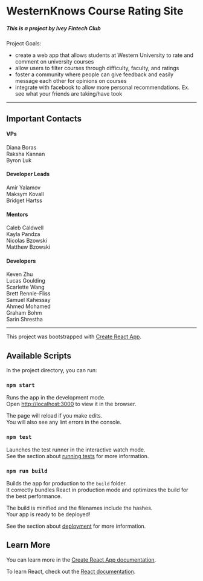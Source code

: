 # WesternKnows Course Rating Site

##### This is a project by Ivey Fintech Club

Project Goals:
- create a web app that allows students at Western University to rate and comment on university courses
- allow users to filter courses through difficulty, faculty, and ratings
- foster a community where people can give feedback and easily message each other for opinions on courses
- integrate with facebook to allow more personal recommendations. Ex. see what your friends are taking/have took
<hr>

## Important Contacts

#### VPs
Diana Boras<br/>
Raksha Kannan<br/>
Byron Luk
#### Developer Leads
Amir Yalamov<br/>
Maksym Kovall<br/>
Bridget Hartss
#### Mentors
Caleb Caldwell<br/>
Kayla Pandza<br/>
Nicolas Bzowski<br/>
Matthew Bzowski
#### Developers
Keven Zhu<br/>
Lucas Goulding<br/>
Scarlette Wang<br/>
Brett Rennie-Fliss<br/>
Samuel Kahessay<br/>
Ahmed Mohamed<br/>
Graham Bohm<br/>
Sarin Shrestha
<hr>

This project was bootstrapped with [Create React App](https://github.com/facebook/create-react-app).

## Available Scripts

In the project directory, you can run:

### `npm start`

Runs the app in the development mode.<br>
Open [http://localhost:3000](http://localhost:3000) to view it in the browser.

The page will reload if you make edits.<br>
You will also see any lint errors in the console.

### `npm test`

Launches the test runner in the interactive watch mode.<br>
See the section about [running tests](https://facebook.github.io/create-react-app/docs/running-tests) for more information.

### `npm run build`

Builds the app for production to the `build` folder.<br>
It correctly bundles React in production mode and optimizes the build for the best performance.

The build is minified and the filenames include the hashes.<br>
Your app is ready to be deployed!

See the section about [deployment](https://facebook.github.io/create-react-app/docs/deployment) for more information.

## Learn More

You can learn more in the [Create React App documentation](https://facebook.github.io/create-react-app/docs/getting-started).

To learn React, check out the [React documentation](https://reactjs.org/).
